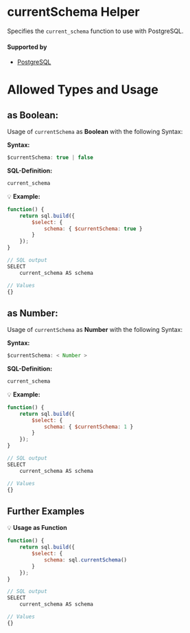 # currentSchema Helper
Specifies the `current_schema` function to use with PostgreSQL.

#### Supported by
- [PostgreSQL](https://www.postgresql.org/docs/11/functions-info.html)

# Allowed Types and Usage

## as Boolean:

Usage of `currentSchema` as **Boolean** with the following Syntax:

**Syntax:**

```javascript
$currentSchema: true | false
```

**SQL-Definition:**
```javascript
current_schema
```

:bulb: **Example:**
```javascript
function() {
    return sql.build({
        $select: {
            schema: { $currentSchema: true }
        }
    });
}

// SQL output
SELECT
    current_schema AS schema

// Values
{}
```

## as Number:

Usage of `currentSchema` as **Number** with the following Syntax:

**Syntax:**

```javascript
$currentSchema: < Number >
```

**SQL-Definition:**
```javascript
current_schema
```

:bulb: **Example:**
```javascript
function() {
    return sql.build({
        $select: {
            schema: { $currentSchema: 1 }
        }
    });
}

// SQL output
SELECT
    current_schema AS schema

// Values
{}
```

## Further Examples

:bulb: **Usage as Function**
```javascript
function() {
    return sql.build({
        $select: {
            schema: sql.currentSchema()
        }
    });
}

// SQL output
SELECT
    current_schema AS schema

// Values
{}
```


